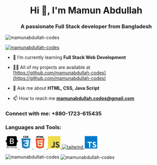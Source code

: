 <h1 align="center">Hi 👋, I'm Mamun Abdullah</h1>
<h3 align="center">A passionate Full Stack developer from Bangladesh</h3>

<p align="left"> <img src="https://komarev.com/ghpvc/?username=mamunabdullah-codes&label=Profile%20views&color=0e75b6&style=flat" alt="mamunabdullah-codes" /> </p>

<p align="left"> <a href="https://github.com/ryo-ma/github-profile-trophy"><img src="https://github-profile-trophy.vercel.app/?username=mamunabdullah-codes" alt="mamunabdullah-codes" /></a> </p>

- 🌱 I’m currently learning **Full Stack Web Development**

- 👨‍💻 All of my projects are available at [https://github.com/mamunabdullah-codes](https://github.com/mamunabdullah-codes)

- 💬 Ask me about **HTML, CSS, Java Script**

- 📫 How to reach me **mamunabdullah.codes@gmail.com**

<h3 align="left">Connect with me: +880-1723-615435</h3>
<p align="left">
</p>

<h3 align="left">Languages and Tools:</h3>
<p align="left"> <a href="https://getbootstrap.com" target="_blank" rel="noreferrer"> <img src="https://raw.githubusercontent.com/devicons/devicon/master/icons/bootstrap/bootstrap-plain-wordmark.svg" alt="bootstrap" width="40" height="40"/> </a> <a href="https://www.w3schools.com/css/" target="_blank" rel="noreferrer"> <img src="https://raw.githubusercontent.com/devicons/devicon/master/icons/css3/css3-original-wordmark.svg" alt="css3" width="40" height="40"/> </a> <a href="https://www.w3.org/html/" target="_blank" rel="noreferrer"> <img src="https://raw.githubusercontent.com/devicons/devicon/master/icons/html5/html5-original-wordmark.svg" alt="html5" width="40" height="40"/> </a> <a href="https://developer.mozilla.org/en-US/docs/Web/JavaScript" target="_blank" rel="noreferrer"> <img src="https://raw.githubusercontent.com/devicons/devicon/master/icons/javascript/javascript-original.svg" alt="javascript" width="40" height="40"/> </a> <a href="https://tailwindcss.com/" target="_blank" rel="noreferrer"> <img src="https://www.vectorlogo.zone/logos/tailwindcss/tailwindcss-icon.svg" alt="tailwind" width="40" height="40"/> </a> <a href="https://www.typescriptlang.org/" target="_blank" rel="noreferrer"> <img src="https://raw.githubusercontent.com/devicons/devicon/master/icons/typescript/typescript-original.svg" alt="typescript" width="40" height="40"/> </a> </p>

<p><img align="left" src="https://github-readme-stats.vercel.app/api/top-langs?username=mamunabdullah-codes&show_icons=true&locale=en&layout=compact" alt="mamunabdullah-codes" /></p>

<p>&nbsp;<img align="center" src="https://github-readme-stats.vercel.app/api?username=mamunabdullah-codes&show_icons=true&locale=en" alt="mamunabdullah-codes" /></p>
